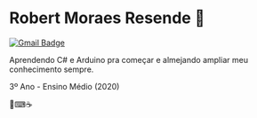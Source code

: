 
# Robert Moraes Resende :tada: 

[![Gmail Badge](https://img.shields.io/badge/-robertmoraes1112@gmail.com-ff0000?style=flat-square&logo=Gmail&logoColor=white&link=mailto:robertmoraes1112@gmail.com)](mailto:robertmoraes1112@gmail.com)

Aprendendo C# e Arduino pra começar e almejando ampliar meu conhecimento sempre.

3º Ano - Ensino Médio (2020)

📕⌨☕
